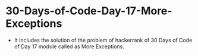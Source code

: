 # 30-Days-of-Code-Day-17-More-Exceptions
- It includes the solution of the problem of hackerrank of 30 Days of Code of Day 17 module called as More Exceptions.
